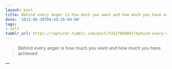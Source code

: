 ```yaml
---
layout: post
title: Behind every anger is how much you want and how much you have achieved.
date: '2013-06-20T04:44:26-04:00'
tags:
- self
tumblr_url: https://rapturer.tumblr.com/post/53427084047/behind-every-anger-is-how-much-you-want-and-how
---
```

> Behind every anger is how much you want and how much you have achieved.

—
